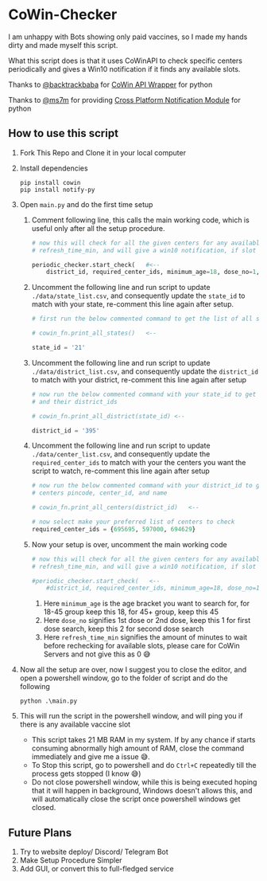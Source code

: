 # CoWin-Checker

I am unhappy with Bots showing only paid vaccines, so I made my hands dirty and made myself this script.

What this script does is that it uses CoWinAPI to check specific centers periodically and gives a Win10 notification if it finds any available slots.

Thanks to [@backtrackbaba](https://github.com/backtrackbaba) for [CoWin API Wrapper](https://github.com/backtrackbaba/cowin) for python

Thanks to [@ms7m](https://github.com/ms7m) for providing [Cross Platform Notification Module](https://github.com/ms7m/notify-py) for python

## How to use this script

1.  Fork This Repo and Clone it in your local computer
2.  Install dependencies
    ```shell
    pip install cowin
    pip install notify-py
    ```
3.  Open `main.py` and do the first time setup

    1. Comment following line, this calls the main working code, which is useful only after all the setup procedure.

        ```python
        # now this will check for all the given centers for any available vaccine slot every
        # refresh_time_min, and will give a win10 notification, if slot found

        periodic_checker.start_check(   #<--
            district_id, required_center_ids, minimum_age=18, dose_no=1, refresh_time_min=1 #<--

        ```

    2. Uncomment the following line and run script to update `./data/state_list.csv`, and consequently update the `state_id` to match with your state, re-comment this line again after setup.

        ```python
        # first run the below commented command to get the list of all states and their id's

        # cowin_fn.print_all_states()   <--

        state_id = '21'
        ```

    3. Uncomment the following line and run script to update `./data/district_list.csv`, and consequently update the `district_id` to match with your district, re-comment this line again after setup

        ```python
        # now run the below commented command with your state_id to get all district 
        # and their district_ids

        # cowin_fn.print_all_district(state_id) <--

        district_id = '395'
        ```

    4. Uncomment the following line and run script to update `./data/center_list.csv`, and consequently update the `required_center_ids` to match with your the centers you want the script to watch, re-comment this line again after setup

        ```python
        # now run the below commented command with your district_id to get all the 
        # centers pincode, center_id, and name

        # cowin_fn.print_all_centers(district_id)   <--

        # now select make your preferred list of centers to check
        required_center_ids = {695695, 597000, 694629}
        ```

    5. Now your setup is over, uncomment the main working code

        ```python
        # now this will check for all the given centers for any available vaccine slot every
        # refresh_time_min, and will give a win10 notification, if slot found

        #periodic_checker.start_check(   <--
            #district_id, required_center_ids, minimum_age=18, dose_no=1, refresh_time_min=1 <--

        ```

        1. Here `minimum_age` is the age bracket you want to search for, for 18-45 group keep this 18, for 45+ group, keep this 45
        2. Here `dose_no` signifies 1st dose or 2nd dose, keep this 1 for first dose search, keep this 2 for second dose search
        3. Here `refresh_time_min` signifies the amount of minutes to wait before rechecking for available slots, please care for CoWin Servers and not give this as 0 😅

4.  Now all the setup are over, now I suggest you to close the editor, and open a powershell window, go to the folder of script and do the following

    ```shell
    python .\main.py
    ```

5.  This will run the script in the powershell window, and will ping you if there is any available vaccine slot
    -   This script takes 21 MB RAM in my system. If by any chance if starts consuming abnormally high amount of RAM, close the command immediately and give me a issue 😅.
    -   To Stop this script, go to powershell and do `Ctrl+C` repeatedly till the process gets stopped (I know 😅)
    -   Do not close powershell window, while this is being executed hoping that it will happen in background, Windows doesn't allows this, and will automatically close the script once powershell windows get closed.

## Future Plans
1. Try to website deploy/ Discord/ Telegram Bot
2. Make Setup Procedure Simpler
3. Add GUI, or convert this to full-fledged service
